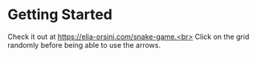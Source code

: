 # Getting Started

Check it out at https://elia-orsini.com/snake-game.<br>
Click on the grid randomly before being able to use the arrows.
